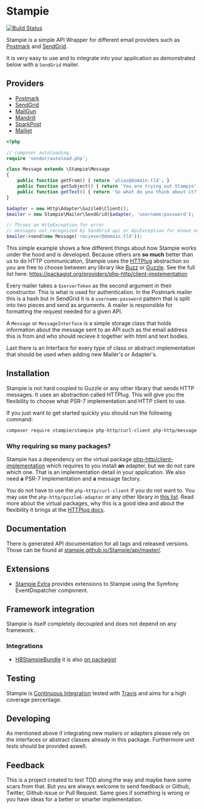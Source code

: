 # Stampie

[![Build Status](https://travis-ci.org/Stampie/Stampie.svg?branch=master)](https://travis-ci.org/Stampie/Stampie)

Stampie is a simple API Wrapper for different email providers such as [Postmark](https://postmarkapp.com) and [SendGrid](https://sendgrid.com).

It is very easy to use and to integrate into your application as demonstrated below with a `SendGrid` mailer.

## Providers

* [Postmark](https://postmarkapp.com)
* [SendGrid](https://sendgrid.com)
* [MailGun](https://www.mailgun.com)
* [Mandrill](https://mandrill.com/)
* [SparkPost](https://sparkpost.com)
* [Mailjet](https://www.mailjet.com)

```php
<?php

// composer autoloading.
require 'vendor/autoload.php';

class Message extends \Stampie\Message
{
	public function getFrom() { return 'alias@domain.tld'; }
	public function getSubject() { return 'You are trying out Stampie'; }
	public function getText() { return 'So what do you think about it?'; }
}

$adapter = new Http\Adapter\Guzzle6\Client();
$mailer = new Stampie\Mailer\SendGrid($adapter, 'username:password');

// Throws an HttpException for error
// messages not recognized by SendGrid api or ApiException for known errors.
$mailer->send(new Message('reciever@domain.tld'));
```

This simple example shows a few different things about how Stampie works under the hood and is developed. Because others
are **so much** better than us to do HTTP communication, Stampie uses the [HTTPlug](http://httplug.io/) abstraction so 
you are free to choose between any library like [Buzz](http://github.com/kriswallsmith/Buzz) or [Guzzle](http://guzzlephp.org). 
See the full list here: https://packagist.org/providers/php-http/client-implementation

Every mailer takes a `$serverToken` as the second argument in their constructor. This is what is used for authentication.
In the Postmark mailer this is a hash but in SendGrid it is a `username:password` pattern that is split into two pieces
and send as arguments. A mailer is responsible for formatting the request needed for a given API.

A `Message` or `MessageInterface` is a simple storage class that holds information about the message sent to an API such 
as the email address this is from and who should recieve it together with html and text bodies.

Last there is an Interface for every type of class or abstract implementation that should be used when adding new Mailer's 
or Adapter's.

## Installation

Stampie is not hard coupled to Guzzle or any other library that sends HTTP messages. It uses an abstraction 
called HTTPlug. This will give you the flexibility to choose what PSR-7 implementation and HTTP client to use. 

If you just want to get started quickly you should run the following command: 

```bash
composer require stampie/stampie php-http/curl-client php-http/message guzzlehttp/psr7
```

### Why requiring so many packages?

Stampie has a dependency on the virtual package [php-http/client-implementation](https://packagist.org/providers/php-http/client-implementation) 
which requires to you install **an** adapter, but we do not care which one. That is an implementation detail in your application. 
We also need **a** PSR-7 implementation and **a** message factory. 

You do not have to use the `php-http/curl-client` if you do not want to. You may use the `php-http/guzzle6-adapter` or any
other library in [this list](https://packagist.org/providers/php-http/client-implementation). 
Read more about the virtual packages, why this is a good idea and about the flexibility it brings at the [HTTPlug docs](http://docs.php-http.org/en/latest/httplug/users.html).

## Documentation

There is generated API documentation for all tags and released versions. Those can be found at [stampie.github.io/Stampie/api/master/](https://stampie.github.io/Stampie/api/master/).

## Extensions

* [Stampie Extra](https://github.com/Stampie/extra) provides extensions to Stampie using the Symfony EventDispatcher component.

## Framework integration

Stampie is itself completely decoupled and does not depend on any framework.

### Integrations

* [HBStampieBundle](https://github.com/Stampie/HBStampieBundle) it is also [on packagist](https://packagist.org/packages/henrikbjorn/stampie-bundle)

## Testing

Stampie is [Continuous Integration](https://en.wikipedia.org/wiki/Continuous_integration) tested with [Travis](https://travis-ci.org) and aims for a high coverage percentage.

## Developing

As mentioned above if integrating new mailers or adapters please rely on the interfaces or abstract classes already in this package. Furthermore unit tests should be provided aswell.


## Feedback

This is a project created to test TDD along the way and maybe have some scars from that. But you are always welcome to send feedback or Github, Twitter, Github issue or Pull Request. Same goes if something is wrong or you have ideas for a better or smarter implementation.
